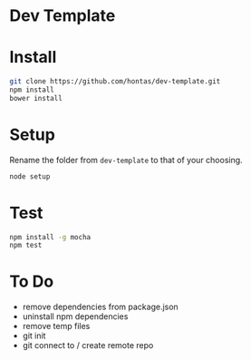 Dev Template
============

# Install

```sh
git clone https://github.com/hontas/dev-template.git
npm install
bower install
```

# Setup

Rename the folder from `dev-template` to that of your choosing.

```sh
node setup
```

# Test

```sh
npm install -g mocha
npm test
```

# To Do

- remove dependencies from package.json
- uninstall npm dependencies
- remove temp files
- git init
- git connect to / create remote repo
